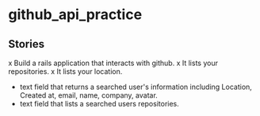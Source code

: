 # github_api_practice
## Stories
x Build a rails application that interacts with github.
x It lists your repositories.
x It lists your location.
- text field that returns a searched user's information including Location, Created at, email, name, company, avatar.
- text field that lists a searched users repositories.
